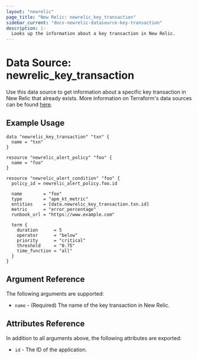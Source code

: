 ```yaml
---
layout: "newrelic"
page_title: "New Relic: newrelic_key_transaction"
sidebar_current: "docs-newrelic-datasource-key-transaction"
description: |-
  Looks up the information about a key transaction in New Relic.
---
```


# Data Source: newrelic\_key\_transaction

Use this data source to get information about a specific key transaction in New Relic that already exists.  More information on Terraform's data sources can be found [here](https://www.terraform.io/language/data-sources).

## Example Usage

```hcl
data "newrelic_key_transaction" "txn" {
  name = "txn"
}

resource "newrelic_alert_policy" "foo" {
  name = "foo"
}

resource "newrelic_alert_condition" "foo" {
  policy_id = newrelic_alert_policy.foo.id

  name        = "foo"
  type        = "apm_kt_metric"
  entities    = [data.newrelic_key_transaction.txn.id]
  metric      = "error_percentage"
  runbook_url = "https://www.example.com"

  term {
    duration      = 5
    operator      = "below"
    priority      = "critical"
    threshold     = "0.75"
    time_function = "all"
  }
}
```

## Argument Reference

The following arguments are supported:

* `name` - (Required) The name of the key transaction in New Relic.

## Attributes Reference

In addition to all arguments above, the following attributes are exported:

* `id` - The ID of the application.
